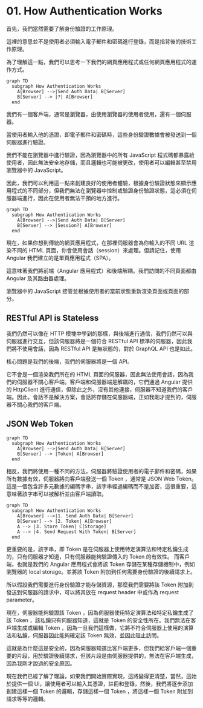 # 01. How Authentication Works

首先，我們當然需要了解身份驗證的工作原理。

這裡的意思並不是使用者必須輸入電子郵件和密碼進行登錄，而是指背後的技術工作原理。

為了理解這一點，我們可以思考一下我們的網頁應用程式或任何網頁應用程式的運作方式。

```mermaid
graph TD
  subgraph How Authentication Works
    A[Browser] -->|Send Auth Data| B[Server]
    B[Server] --> |?| A[Browser]
  end
```

我們有一個客戶端，通常是瀏覽器，由使用瀏覽器的使用者使用，還有一個伺服器。

當使用者輸入他的憑證，即電子郵件和密碼時，這些身份驗證數據會被發送到一個伺服器進行驗證。

我們不能在瀏覽器中進行驗證，因為瀏覽器中的所有 JavaScript 程式碼都暴露給使用者，因此無法安全地存儲，而且邏輯也可能被更改，使用者可以編輯甚至禁用瀏覽器中的 JavaScript。

因此，我們可以利用這一點來創建良好的使用者體驗，根據身份驗證狀態來顯示應用程式的不同部分，但我們無法在瀏覽器中控制或驗證身份驗證狀態，這必須在伺服器端進行，因此在使用者無法干預的地方進行。

```mermaid
graph TD
  subgraph How Authentication Works
    A[Browser] -->|Send Auth Data| B[Server]
    B[Server] --> |Session?| A[Browser]
  end
```

現在，如果你想到傳統的網頁應用程式，在那裡伺服器會為你輸入的不同 URL 渲染不同的 HTML 頁面，你會使用會話（session）來處理。但請記住，使用 Angular 我們建立的是單頁應用程式（SPA）。

這意味著我們將前端（Angular 應用程式）和後端解耦。我們訪問的不同頁面都由 Angular 及其路由器處理。

瀏覽器中的 JavaScript 接管並根據使用者的當前狀態重新渲染頁面或頁面的部分。

## RESTful API is Stateless

我們仍然可以像在 HTTP 模塊中學到的那樣，與後端進行通信，我們仍然可以與伺服器進行交互，但該伺服器將是一個符合 RESTful API 標準的伺服器，因此我們將不使用會話，因為 RESTful API 是無狀態的，對於 GraphQL API 也是如此。

核心問題是我們的後端，我們的伺服器將是一個 API。

它不會是一個渲染我們所在的 HTML 頁面的伺服器，因此無法使用會話，因為我們的伺服器不關心客戶端。客戶端和伺服器端是解耦的，它們通過 Angular 提供的 HttpClient 進行通信，但除此之外，沒有其他連接，伺服器不知道我們的客戶端。因此，會話不是解決方案，會話將存儲在伺服器端，正如我剛才提到的，伺服器不關心我們的客戶端。

## JSON Web Token

```mermaid
graph TD
  subgraph How Authentication Works
    A[Browser] -->|Send Auth Data| B[Server]
    B[Server] --> |Token| A[Browser]
  end
```

相反，我們將使用一種不同的方法，伺服器將驗證使用者的電子郵件和密碼，如果所有數據有效，伺服器將向客戶端發送一個 Token ，通常是 JSON Web Token。這是一個包含許多元數據的編碼字串，該字串經過編碼而不是加密，這很重要，這意味著該字串可以被解析並由客戶端讀取。

```mermaid
graph TD
  subgraph How Authentication Works
    A[Browser] -->|1. Send Auth Data| B[Server]
    B[Server] --> |2. Token| A[Browser]
    A --> |3. Store Token| C[Storage]
    A --> |4. Send Request With Token| B[Server]
  end
```

更重要的是，該字串，即 Token 是在伺服器上使用特定演算法和特定私鑰生成的，只有伺服器才知道，只有伺服器能夠驗證傳入的 Token 的有效性。 而客戶端，也就是我們的 Angular 應用程式會將該 Token 存儲在某種存儲機制中，例如瀏覽器的 local storage。並將該 Token 附加到任何需要身份驗證的後續請求上。

所以假設我們需要進行身份驗證才能存儲資源，那麼我們需要將該 Token 附加到發送到伺服器的請求中，可以將其放在 request header 中或作為 request parameter。

現在，伺服器能夠驗證該 Token ，因為伺服器使用特定演算法和特定私鑰生成了該 Token ，該私鑰只有伺服器知道，這就是 Token 的安全性所在。我們無法在客戶端生成或編輯 Token ，因為一旦我們這樣做，它將不符合伺服器上使用的演算法和私鑰，伺服器因此能夠確定該 Token 無效，並因此阻止訪問。

這就是為什麼這是安全的，因為伺服器知道比客戶端更多，但我們給客戶端一個重要的片段，用於驗證後續請求，但該片段是由伺服器提供的，無法在客戶端生成，因為我剛才說過的安全原因。

現在我們已經了解了理論，如果我們開始實際實現，這將變得更清楚，當然，這始於提供一個 UI，讓使用者可以輸入其憑證，註冊和登錄，然後，我們將逐步添加創建這樣一個 Token 的邏輯，存儲這樣一個 Token ，將這樣一個 Token 附加到請求等等的邏輯。